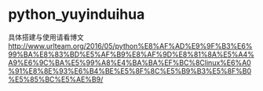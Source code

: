 # python_yuyinduihua
具体搭建与使用请看博文
http://www.urlteam.org/2016/05/python%E8%AF%AD%E9%9F%B3%E6%99%BA%E8%83%BD%E5%AF%B9%E8%AF%9D%E8%81%8A%E5%A4%A9%E6%9C%BA%E5%99%A8%E4%BA%BA%EF%BC%8Clinux%E6%A0%91%E8%8E%93%E6%B4%BE%E5%8F%8C%E5%B9%B3%E5%8F%B0%E5%85%BC%E5%AE%B9/

